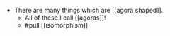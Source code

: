 - There are many things which are [[agora shaped]].
  - All of these I call [[agoras]]!
  - #pull [[isomorphism]]
